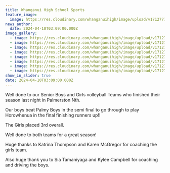 ```yaml
---
title: Whanganui High School Sports
feature_image:
  image: https://res.cloudinary.com/whanganuihigh/image/upload/v1712777491/News/bngvolleyball8.jpg
news_author:
  date: 2024-04-10T03:09:00.000Z
image_gallery:
  - image: https://res.cloudinary.com/whanganuihigh/image/upload/v1712777490/News/bngvolleyball3.jpg
  - image: https://res.cloudinary.com/whanganuihigh/image/upload/v1712777490/News/bngvolleyball2.jpg
  - image: https://res.cloudinary.com/whanganuihigh/image/upload/v1712777489/News/bngvolleyball1.jpg
  - image: https://res.cloudinary.com/whanganuihigh/image/upload/v1712777491/News/bngvolleyball7.jpg
  - image: https://res.cloudinary.com/whanganuihigh/image/upload/v1712777488/News/bngvolleyball.jpg
  - image: https://res.cloudinary.com/whanganuihigh/image/upload/v1712777491/News/bngvolleyball6.jpg
  - image: https://res.cloudinary.com/whanganuihigh/image/upload/v1712777489/News/bngvolleyball5.jpg
  - image: https://res.cloudinary.com/whanganuihigh/image/upload/v1712777490/News/bngvolleyball4.jpg
show_in_slider: true
date: 2024-04-10T03:09:00.000Z
---
```

Well done to our Senior Boys and Girls volleyball Teams who finished their season last night in Palmerston Nth.

Our boys beat Palmy Boys in the semi final to go [](<>)through to play Horowhenua in the final finishing runners up!!

The Girls placed 3rd overall.

Well done to both teams for a great season!

Huge thanks to Katrina Thompson and Karen McGregor for coaching the girls team.

Also huge thank you to Sia Tamaniyaga and Kylee Campbell for coaching and driving the boys.